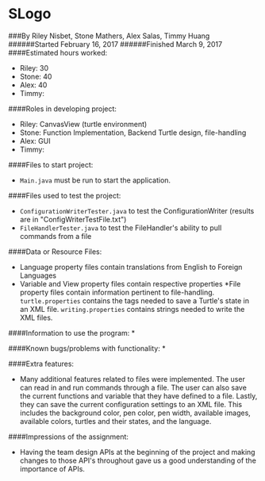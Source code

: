 SLogo
===================
###By Riley Nisbet, Stone Mathers, Alex Salas, Timmy Huang
######Started February 16, 2017
######Finished March 9, 2017
####Estimated hours worked:
* Riley: 30
* Stone: 40
* Alex: 40
* Timmy:

####Roles in developing project:
* Riley: CanvasView (turtle environment)
* Stone: Function Implementation, Backend Turtle design, file-handling
* Alex: GUI
* Timmy:

####Files to start project:
* `Main.java` must be run to start the application.

####Files used to test the project:
* `ConfigurationWriterTester.java` to test the ConfigurationWriter (results are in "ConfigWriterTestFile.txt")
* `FileHandlerTester.java` to test the FileHandler's ability to pull commands from a file

####Data or Resource Files:
* Language property files contain translations from English to Foreign Languages
* Variable and View property files contain respective properties
*File property files contain information pertinent to file-handling. `turtle.properties` contains the tags needed to save a Turtle's state in an XML file. `writing.properties` contains strings needed to write the XML files.

####Information to use the program:
* 

####Known bugs/problems with functionality:
* 

####Extra features:
* Many additional features related to files were implemented. The user can read in and run commands through a file. The user can also save the current functions and variable that they have defined to a file. Lastly, they can save the current configuration settings to an XML file. This includes the background color, pen color, pen width, available images, available colors, turtles and their states, and the language.


####Impressions of the assignment:
* Having the team design APIs at the beginning of the project and making changes to those API's throughout gave us a good understanding of the importance of APIs.

